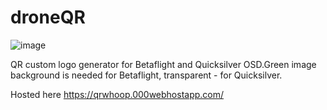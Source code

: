 # droneQR

![image](https://github.com/timmalahov/droneQR/assets/61071739/1d7ef796-59c9-474e-94ab-5c12d2c5d561)


QR custom logo generator for Betaflight and Quicksilver OSD.Green image background is needed for Betaflight, transparent - for Quicksilver.

Hosted here
https://qrwhoop.000webhostapp.com/
